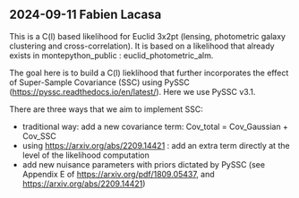 ## 2024-09-11 Fabien Lacasa
This is a C(l) based likelihood for Euclid 3x2pt (lensing, photometric galaxy clustering and cross-correlation). It is based on a likelihood that already exists in montepython_public : euclid_photometric_alm.

The goal here is to build a C(l) lieklihood that further incorporates the effect of Super-Sample Covariance (SSC) using PySSC (https://pyssc.readthedocs.io/en/latest/). Here we use PySSC v3.1.

There are three ways that we aim to implement SSC:
- traditional way: add a new covariance term: Cov_total = Cov_Gaussian + Cov_SSC
- using https://arxiv.org/abs/2209.14421 : add an extra term directly at the level of the likelihood computation
- add new nuisance parameters with priors dictated by PySSC (see Appendix E of https://arxiv.org/pdf/1809.05437, and https://arxiv.org/abs/2209.14421)